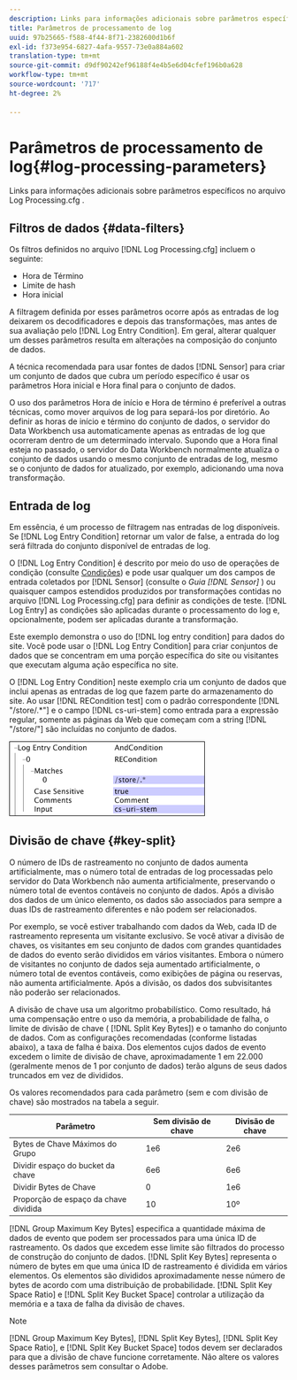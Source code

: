 ```yaml
---
description: Links para informações adicionais sobre parâmetros específicos no arquivo Log Processing.cfg .
title: Parâmetros de processamento de log
uuid: 97b25665-f588-4f44-8f71-2382600d1b6f
exl-id: f373e954-6827-4afa-9557-73e0a884a602
translation-type: tm+mt
source-git-commit: d9df90242ef96188f4e4b5e6d04cfef196b0a628
workflow-type: tm+mt
source-wordcount: '717'
ht-degree: 2%

---
```


# Parâmetros de processamento de log{#log-processing-parameters}

Links para informações adicionais sobre parâmetros específicos no arquivo Log Processing.cfg .

<!--
c_data_filters.xml
-->

## Filtros de dados {#data-filters}

Os filtros definidos no arquivo [!DNL Log Processing.cfg] incluem o seguinte:

* Hora de Término
* Limite de hash
* Hora inicial

A filtragem definida por esses parâmetros ocorre após as entradas de log deixarem os decodificadores e depois das transformações, mas antes de sua avaliação pelo [!DNL Log Entry Condition]. Em geral, alterar qualquer um desses parâmetros resulta em alterações na composição do conjunto de dados.

A técnica recomendada para usar fontes de dados [!DNL Sensor] para criar um conjunto de dados que cubra um período específico é usar os parâmetros Hora inicial e Hora final para o conjunto de dados.

O uso dos parâmetros Hora de início e Hora de término é preferível a outras técnicas, como mover arquivos de log para separá-los por diretório. Ao definir as horas de início e término do conjunto de dados, o servidor do Data Workbench usa automaticamente apenas as entradas de log que ocorreram dentro de um determinado intervalo. Supondo que a Hora final esteja no passado, o servidor do Data Workbench normalmente atualiza o conjunto de dados usando o mesmo conjunto de entradas de log, mesmo se o conjunto de dados for atualizado, por exemplo, adicionando uma nova transformação.

<!--
c_log_entry_con.xml
-->

## Entrada de log

Em essência, é um processo de filtragem nas entradas de log disponíveis. Se [!DNL Log Entry Condition] retornar um valor de false, a entrada do log será filtrada do conjunto disponível de entradas de log.

O [!DNL Log Entry Condition] é descrito por meio do uso de operações de condição (consulte [Condições](../../../home/c-dataset-const-proc/c-conditions/c-abt-cond.md)) e pode usar qualquer um dos campos de entrada coletados por [!DNL Sensor] (consulte o *Guia [!DNL Sensor]* ) ou quaisquer campos estendidos produzidos por transformações contidas no arquivo [!DNL Log Processing.cfg] para definir as condições de teste. [!DNL Log Entry] as condições são aplicadas durante o processamento do log e, opcionalmente, podem ser aplicadas durante a transformação.

Este exemplo demonstra o uso do [!DNL log entry condition] para dados do site. Você pode usar o [!DNL Log Entry Condition] para criar conjuntos de dados que se concentram em uma porção específica do site ou visitantes que executam alguma ação específica no site.

O [!DNL Log Entry Condition] neste exemplo cria um conjunto de dados que inclui apenas as entradas de log que fazem parte do armazenamento do site. Ao usar [!DNL RECondition test] com o padrão correspondente [!DNL "/store/.*"] e o campo [!DNL cs-uri-stem] como entrada para a expressão regular, somente as páginas da Web que começam com a string [!DNL "/store/"] são incluídas no conjunto de dados.

![](assets/cfg_LogProcessing_LogEntryCondition.png)

<!--
c_key_split.xml
-->

## Divisão de chave {#key-split}

O número de IDs de rastreamento no conjunto de dados aumenta artificialmente, mas o número total de entradas de log processadas pelo servidor do Data Workbench não aumenta artificialmente, preservando o número total de eventos contáveis no conjunto de dados. Após a divisão dos dados de um único elemento, os dados são associados para sempre a duas IDs de rastreamento diferentes e não podem ser relacionados.

Por exemplo, se você estiver trabalhando com dados da Web, cada ID de rastreamento representa um visitante exclusivo. Se você ativar a divisão de chaves, os visitantes em seu conjunto de dados com grandes quantidades de dados do evento serão divididos em vários visitantes. Embora o número de visitantes no conjunto de dados seja aumentado artificialmente, o número total de eventos contáveis, como exibições de página ou reservas, não aumenta artificialmente. Após a divisão, os dados dos subvisitantes não poderão ser relacionados.

A divisão de chave usa um algoritmo probabilístico. Como resultado, há uma compensação entre o uso da memória, a probabilidade de falha, o limite de divisão de chave ( [!DNL Split Key Bytes]) e o tamanho do conjunto de dados. Com as configurações recomendadas (conforme listadas abaixo), a taxa de falha é baixa. Dos elementos cujos dados de evento excedem o limite de divisão de chave, aproximadamente 1 em 22.000 (geralmente menos de 1 por conjunto de dados) terão alguns de seus dados truncados em vez de divididos.

Os valores recomendados para cada parâmetro (sem e com divisão de chave) são mostrados na tabela a seguir.

| Parâmetro | Sem divisão de chave | Divisão de chave |
|---|---|---|
| Bytes de Chave Máximos do Grupo | 1e6 | 2e6 |
| Dividir espaço do bucket da chave | 6e6 | 6e6 |
| Dividir Bytes de Chave | 0 | 1e6 |
| Proporção de espaço da chave dividida | 10 | 10º |

[!DNL Group Maximum Key Bytes] especifica a quantidade máxima de dados de evento que podem ser processados para uma única ID de rastreamento. Os dados que excedem esse limite são filtrados do processo de construção do conjunto de dados. [!DNL Split Key Bytes] representa o número de bytes em que uma única ID de rastreamento é dividida em vários elementos. Os elementos são divididos aproximadamente nesse número de bytes de acordo com uma distribuição de probabilidade. [!DNL Split Key Space Ratio] e  [!DNL Split Key Bucket Space] controlar a utilização da memória e a taxa de falha da divisão de chaves.

>[!NOTE]
>
>[!DNL Group Maximum Key Bytes],  [!DNL Split Key Bytes],  [!DNL Split Key Space Ratio], e  [!DNL Split Key Bucket Space] todos devem ser declarados para que a divisão de chave funcione corretamente. Não altere os valores desses parâmetros sem consultar o Adobe.
